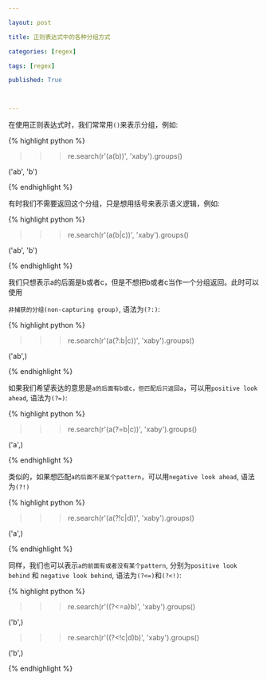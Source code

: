 ```yaml
---

layout: post

title: 正则表达式中的各种分组方式

categories: [regex]

tags: [regex]

published: True



---
```




在使用正则表达式时，我们常常用`()`来表示分组，例如:



{% highlight python %}

>>> re.search(r'(a(b))', 'xaby').groups()

('ab', 'b')

{% endhighlight %}



有时我们不需要返回这个分组，只是想用括号来表示语义逻辑，例如:



{% highlight python %}

>>> re.search(r'(a(b|c))', 'xaby').groups()

('ab', 'b')

{% endhighlight %}



我们只想表示a的后面是b或者c，但是不想把b或者c当作一个分组返回。此时可以使用

`非捕获的分组(non-capturing group)`, 语法为`(?:)`:



{% highlight python %}

>>> re.search(r'(a(?:b|c))', 'xaby').groups()

('ab',)

{% endhighlight %}



如果我们希望表达的意思是`a的后面有b或c，但匹配后只返回a`，可以用`positive look ahead`, 语法为`(?=)`:

{% highlight python %}

>>> re.search(r'(a(?=b|c))', 'xaby').groups()

('a',)

{% endhighlight %}



类似的，如果想匹配`a的后面不是某个pattern`，可以用`negative look ahead`, 语法为`(?!)`

{% highlight python %}

>>> re.search(r'(a(?!c|d))', 'xaby').groups()

('a',)

{% endhighlight %}



同样，我们也可以表示`a的前面有或者没有某个pattern`, 分别为`positive look behind` 和 `negative look behind`, 语法为`(?<=)`和`(?<!)`:



{% highlight python %}

>>> re.search(r'((?<=a)b)', 'xaby').groups()

('b',)

>>> re.search(r'((?<!c|d)b)', 'xaby').groups()

('b',)

{% endhighlight %}
